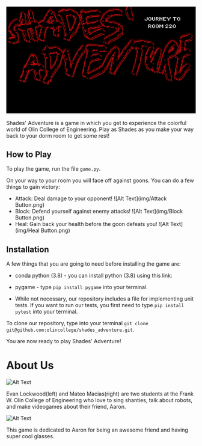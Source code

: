 ![Alt Text](webimages/title_screen.png)

Shades' Adventure is a game in which you get to experience the colorful world of Olin College of Engineering. Play as Shades as you make your way back to your dorm room to get some rest!

## How to Play

To play the game, run the file `game.py`.

On your way to your room you will face off against goons. You can do a few things to gain victory:

- Attack: Deal damage to your opponent!
    ![Alt Text](img/Attack Button.png)
- Block: Defend yourself against enemy attacks!
    ![Alt Text](img/Block Button.png)
- Heal: Gain back your health before the goon defeats you!
    ![Alt Text](img/Heal Button.png)
    
## Installation

A few things that you are going to need before installing the game are:

- conda python (3.8) - you can install python (3.8) using this link: 

- pygame - type `pip install pygame` into your terminal.

- While not necessary, our repository includes a file for implementing unit tests. If you want to run our tests, you first need to type `pip install pytest` into your terminal.

To clone our repository, type into your terminal `git clone git@github.com:olincollege/shades_adventure.git`.

You are now ready to play Shades' Adventure!

# About Us

![Alt Text](img/pizza.png)

Evan Lockwood(left) and Mateo Macias(right) are two students at the Frank W. Olin College of Engineering who love to sing shanties, talk about robots, and make videogames about their friend, Aaron.

![Alt Text](img/aaron.png)

This game is dedicated to Aaron for being an awesome friend and having super cool glasses.